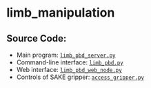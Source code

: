 # limb_manipulation

## Source Code:
- Main program: [`limb_pbd_server.py`](src/limb_pbd_server.py)
- Command-line interface: [`limb_pbd.py`](src/limb_pbd.py)
- Web interface: [`limb_pbd_web_node.py`](src/limb_pbd_web_node.py)
- Controls of SAKE gripper: [`access_gripper.py`](src/access_gripper.py)
